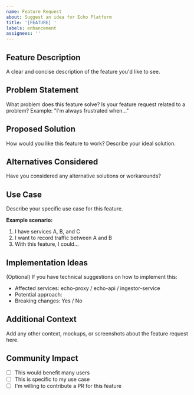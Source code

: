 ```yaml
---
name: Feature Request
about: Suggest an idea for Echo Platform
title: '[FEATURE] '
labels: enhancement
assignees: ''
---
```


## Feature Description
A clear and concise description of the feature you'd like to see.

## Problem Statement
What problem does this feature solve? Is your feature request related to a problem?
Example: "I'm always frustrated when..."

## Proposed Solution
How would you like this feature to work? Describe your ideal solution.

## Alternatives Considered
Have you considered any alternative solutions or workarounds?

## Use Case
Describe your specific use case for this feature.

**Example scenario:**
1. I have services A, B, and C
2. I want to record traffic between A and B
3. With this feature, I could...

## Implementation Ideas
(Optional) If you have technical suggestions on how to implement this:
- Affected services: echo-proxy / echo-api / ingestor-service
- Potential approach:
- Breaking changes: Yes / No

## Additional Context
Add any other context, mockups, or screenshots about the feature request here.

## Community Impact
- [ ] This would benefit many users
- [ ] This is specific to my use case
- [ ] I'm willing to contribute a PR for this feature